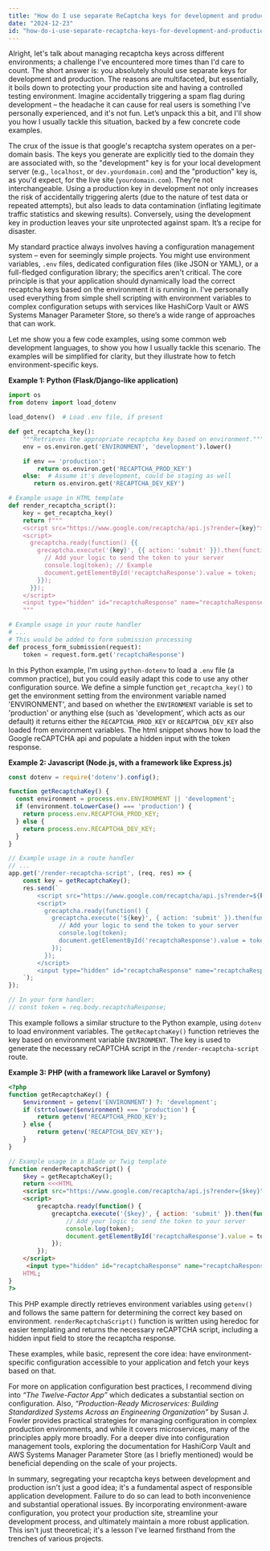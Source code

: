 ```yaml
---
title: "How do I use separate ReCaptcha keys for development and production?"
date: "2024-12-23"
id: "how-do-i-use-separate-recaptcha-keys-for-development-and-production"
---
```


Alright, let's talk about managing recaptcha keys across different environments; a challenge I've encountered more times than I'd care to count. The short answer is: you absolutely should use separate keys for development and production. The reasons are multifaceted, but essentially, it boils down to protecting your production site and having a controlled testing environment. Imagine accidentally triggering a spam flag during development – the headache it can cause for real users is something I've personally experienced, and it's not fun. Let’s unpack this a bit, and I'll show you how I usually tackle this situation, backed by a few concrete code examples.

The crux of the issue is that google's recaptcha system operates on a per-domain basis. The keys you generate are explicitly tied to the domain they are associated with, so the "development" key is for your local development server (e.g., `localhost`, or `dev.yourdomain.com`) and the "production" key is, as you'd expect, for the live site (`yourdomain.com`). They’re not interchangeable. Using a production key in development not only increases the risk of accidentally triggering alerts (due to the nature of test data or repeated attempts), but also leads to data contamination (inflating legitimate traffic statistics and skewing results). Conversely, using the development key in production leaves your site unprotected against spam. It’s a recipe for disaster.

My standard practice always involves having a configuration management system – even for seemingly simple projects. You might use environment variables, `.env` files, dedicated configuration files (like JSON or YAML), or a full-fledged configuration library; the specifics aren't critical. The core principle is that your application should dynamically load the correct recaptcha keys based on the environment it is running in. I've personally used everything from simple shell scripting with environment variables to complex configuration setups with services like HashiCorp Vault or AWS Systems Manager Parameter Store, so there’s a wide range of approaches that can work.

Let me show you a few code examples, using some common web development languages, to show you how I usually tackle this scenario. The examples will be simplified for clarity, but they illustrate how to fetch environment-specific keys.

**Example 1: Python (Flask/Django-like application)**

```python
import os
from dotenv import load_dotenv

load_dotenv()  # Load .env file, if present

def get_recaptcha_key():
    """Retrieves the appropriate recaptcha key based on environment."""
    env = os.environ.get('ENVIRONMENT', 'development').lower()

    if env == 'production':
        return os.environ.get('RECAPTCHA_PROD_KEY')
    else:  # Assume it's development, could be staging as well
       return os.environ.get('RECAPTCHA_DEV_KEY')

# Example usage in HTML template
def render_recaptcha_script():
    key = get_recaptcha_key()
    return f"""
    <script src="https://www.google.com/recaptcha/api.js?render={key}"></script>
    <script>
      grecaptcha.ready(function() {{
        grecaptcha.execute('{key}', {{ action: 'submit' }}).then(function(token) {{
          // Add your logic to send the token to your server
          console.log(token); // Example
          document.getElementById('recaptchaResponse').value = token;
        }});
      }});
    </script>
    <input type="hidden" id="recaptchaResponse" name="recaptchaResponse">
    """

# Example usage in your route handler
# ...
# This would be added to form submission processing
def process_form_submission(request):
    token = request.form.get('recaptchaResponse')

```

In this Python example, I'm using `python-dotenv` to load a `.env` file (a common practice), but you could easily adapt this code to use any other configuration source. We define a simple function `get_recaptcha_key()` to get the environment setting from the environment variable named 'ENVIRONMENT', and based on whether the `ENVIRONMENT` variable is set to 'production' or anything else (such as 'development', which acts as our default) it returns either the `RECAPTCHA_PROD_KEY` or `RECAPTCHA_DEV_KEY` also loaded from environment variables. The html snippet shows how to load the Google reCAPTCHA api and populate a hidden input with the token response.

**Example 2: Javascript (Node.js, with a framework like Express.js)**

```javascript
const dotenv = require('dotenv').config();

function getRecaptchaKey() {
  const environment = process.env.ENVIRONMENT || 'development';
  if (environment.toLowerCase() === 'production') {
    return process.env.RECAPTCHA_PROD_KEY;
  } else {
    return process.env.RECAPTCHA_DEV_KEY;
  }
}

// Example usage in a route handler
// ...
app.get('/render-recaptcha-script', (req, res) => {
    const key = getRecaptchaKey();
    res.send(`
        <script src="https://www.google.com/recaptcha/api.js?render=${key}"></script>
        <script>
          grecaptcha.ready(function() {
            grecaptcha.execute('${key}', { action: 'submit' }).then(function(token) {
              // Add your logic to send the token to your server
              console.log(token);
              document.getElementById('recaptchaResponse').value = token;
            });
          });
        </script>
        <input type="hidden" id="recaptchaResponse" name="recaptchaResponse">
    `);
});

// In your form handler:
// const token = req.body.recaptchaResponse;
```

This example follows a similar structure to the Python example, using `dotenv` to load environment variables. The `getRecaptchaKey()` function retrieves the key based on environment variable `ENVIRONMENT`. The key is used to generate the necessary reCAPTCHA script in the `/render-recaptcha-script` route.

**Example 3: PHP (with a framework like Laravel or Symfony)**

```php
<?php
function getRecaptchaKey() {
    $environment = getenv('ENVIRONMENT') ?: 'development';
    if (strtolower($environment) === 'production') {
        return getenv('RECAPTCHA_PROD_KEY');
    } else {
        return getenv('RECAPTCHA_DEV_KEY');
    }
}

// Example usage in a Blade or Twig template
function renderRecaptchaScript() {
    $key = getRecaptchaKey();
    return <<<HTML
    <script src="https://www.google.com/recaptcha/api.js?render={$key}"></script>
    <script>
        grecaptcha.ready(function() {
            grecaptcha.execute('{$key}', { action: 'submit' }).then(function(token) {
                // Add your logic to send the token to your server
                console.log(token);
                document.getElementById('recaptchaResponse').value = token;
            });
        });
    </script>
     <input type="hidden" id="recaptchaResponse" name="recaptchaResponse">
    HTML;
}
?>
```

This PHP example directly retrieves environment variables using `getenv()` and follows the same pattern for determining the correct key based on environment. `renderRecaptchaScript()` function is written using heredoc for easier templating and returns the necessary reCAPTCHA script, including a hidden input field to store the recaptcha response.

These examples, while basic, represent the core idea: have environment-specific configuration accessible to your application and fetch your keys based on that.

For more on application configuration best practices, I recommend diving into *“The Twelve-Factor App”* which dedicates a substantial section on configuration. Also, *“Production-Ready Microservices: Building Standardized Systems Across an Engineering Organization”* by Susan J. Fowler provides practical strategies for managing configuration in complex production environments, and while it covers microservices, many of the principles apply more broadly. For a deeper dive into configuration management tools, exploring the documentation for HashiCorp Vault and AWS Systems Manager Parameter Store (as I briefly mentioned) would be beneficial depending on the scale of your projects.

In summary, segregating your recaptcha keys between development and production isn't just a good idea; it's a fundamental aspect of responsible application development. Failure to do so can lead to both inconvenience and substantial operational issues. By incorporating environment-aware configuration, you protect your production site, streamline your development process, and ultimately maintain a more robust application. This isn't just theoretical; it's a lesson I've learned firsthand from the trenches of various projects.
